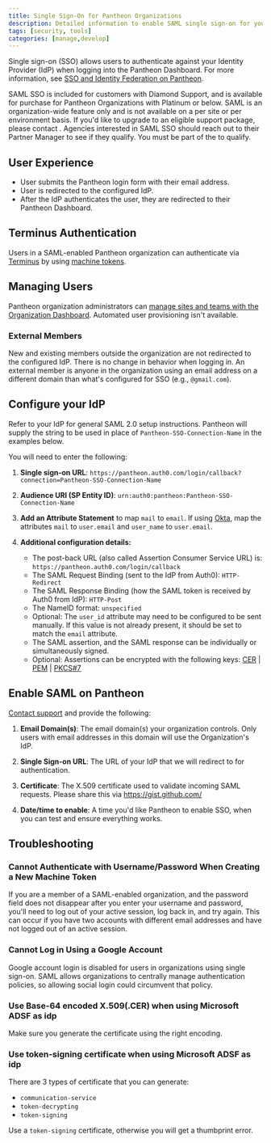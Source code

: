 ```yaml
---
title: Single Sign-On for Pantheon Organizations
description: Detailed information to enable SAML single sign-on for your organization.
tags: [security, tools]
categories: [manage,develop]
---
```

Single sign-on (SSO) allows users to authenticate against your Identity Provider (IdP) when logging into the Pantheon Dashboard. For more information, see [SSO and Identity Federation on Pantheon](/sso/).

SAML SSO is included for customers with Diamond Support, and is available for purchase for Pantheon Organizations with Platinum or below. SAML is an organization-wide feature only and is not available on a per site or per environment basis. If you'd like to upgrade to an eligible support package, please contact <ExternalLink text="Sales" link="https://pantheon.io/plans/elite" />. Agencies interested in SAML SSO should reach out to their Partner Manager to see if they qualify. You must be part of the <ExternalLink text="Pantheon Partner Program" link="https://pantheon.io/agencies/partner-program" /> to qualify.

## User Experience
* User submits the Pantheon login form with their email address.
* User is redirected to the configured IdP.
* After the IdP authenticates the user, they are redirected to their Pantheon Dashboard.

## Terminus Authentication
Users in a SAML-enabled Pantheon organization can authenticate via [Terminus](/terminus/) by using [machine tokens](/machine-tokens/).

## Managing Users

Pantheon organization administrators can [manage sites and teams with the Organization Dashboard](/organization-dashboard/). Automated user provisioning isn't available.

### External Members

New and existing members outside the organization are not redirected to the configured IdP. There is no change in behavior when logging in. An external member is anyone in the organization using an email address on a different domain than what's configured for SSO (e.g., `@gmail.com`).

## Configure your IdP

Refer to your IdP for general SAML 2.0 setup instructions. Pantheon will supply the string to be used in place of `Pantheon-SSO-Connection-Name` in the examples below.

You will need to enter the following:

1. **Single sign-on URL**: `https://pantheon.auth0.com/login/callback?connection=Pantheon-SSO-Connection-Name`

2. **Audience URI (SP Entity ID)**: `urn:auth0:pantheon:Pantheon-SSO-Connection-Name`

3. **Add an Attribute Statement** to map `mail` to `email`. If using [Okta](https://www.okta.com/), map the attributes `mail` to `user.email` and `user_name` to `user.email`.

4. **Additional configuration details:**
    * The post-back URL (also called Assertion Consumer Service URL) is: `https://pantheon.auth0.com/login/callback`
    * The SAML Request Binding (sent to the IdP from Auth0): `HTTP-Redirect`
    * The SAML Response Binding (how the SAML token is received by Auth0 from IdP): `HTTP-Post`
    * The NameID format: `unspecified`
    * Optional: The `user_id` attribute may need to be configured to be sent manually. If this value is not already present, it should be set to match the `email` attribute.
    * The SAML assertion, and the SAML response can be individually or simultaneously signed.
    * Optional: Assertions can be encrypted with the following keys: [CER](https://pantheon.auth0.com/cer) | [PEM](https://pantheon.auth0.com/pem) | [PKCS#7](https://pantheon.auth0.com/pb7)

## Enable SAML on Pantheon

[Contact support](/support) and provide the following:

1. **Email Domain(s)**: The email domain(s) your organization controls. Only users with email addresses in this domain will use the Organization's IdP.

2. **Single Sign-on URL**: The URL of your IdP that we will redirect to for authentication.

3. **Certificate**: The X.509 certificate used to validate incoming SAML requests. Please share this via https://gist.github.com/

4. **Date/time to enable**: A time you'd like Pantheon to enable SSO, when you can test and ensure everything works.

## Troubleshooting
### Cannot Authenticate with Username/Password When Creating a New Machine Token
If you are a member of a SAML-enabled organization, and the password field does not disappear after you enter your username and password, you'll need to log out of your active session, log back in, and try again. This can occur if you have two accounts with different email addresses and have not logged out of an active session.

### Cannot Log in Using a Google Account
Google account login is disabled for users in organizations using single sign-on. SAML allows organizations to centrally manage authentication policies, so allowing social login could circumvent that policy.

### Use Base-64 encoded X.509(.CER) when using Microsoft ADSF as idp 
Make sure you generate the certificate using the right encoding.

### Use token-signing certificate when using Microsoft ADSF as idp 
There are 3 types of certificate that you can generate:

 - `communication-service`
 - `token-decrypting`
 - `token-signing`

Use a `token-signing` certificate, otherwise you will get a thumbprint error.


